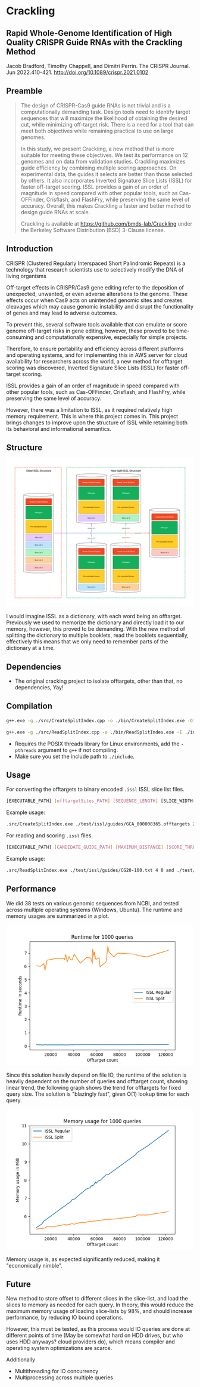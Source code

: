 # Crackling

## Rapid Whole-Genome Identification of High Quality CRISPR Guide RNAs with the Crackling Method

Jacob Bradford, Timothy Chappell, and Dimitri Perrin. The CRISPR Journal. Jun 2022.410-421. <http://doi.org/10.1089/crispr.2021.0102>

## Preamble

> The design of CRISPR-Cas9 guide RNAs is not trivial and is a computationally demanding task. Design tools need to identify target sequences that will maximize the likelihood of obtaining the desired cut, while minimizing off-target risk. There is a need for a tool that can meet both objectives while remaining practical to use on large genomes.
>
> In this study, we present Crackling, a new method that is more suitable for meeting these objectives. We test its performance on 12 genomes and on data from validation studies. Crackling maximizes guide efficiency by combining multiple scoring approaches. On experimental data, the guides it selects are better than those selected by others. It also incorporates Inverted Signature Slice Lists (ISSL) for faster off-target scoring. ISSL provides a gain of an order of magnitude in speed compared with other popular tools, such as Cas-OFFinder, Crisflash, and FlashFry, while preserving the same level of accuracy. Overall, this makes Crackling a faster and better method to design guide RNAs at scale.
>
> Crackling is available at <https://github.com/bmds-lab/Crackling> under the Berkeley Software Distribution (BSD) 3-Clause license.

## Introduction

CRISPR (Clustered Regularly Interspaced Short Palindromic Repeats) is a technology that research scientists use to selectively modify the DNA of living organisms

Off-target effects in CRISPR/Cas9 gene editing refer to the deposition of unexpected, unwanted, or even adverse alterations to the genome. These effects occur when Cas9 acts on unintended genomic sites and creates cleavages which may cause genomic instability and disrupt the functionality of genes and may lead to adverse outcomes.

To prevent this, several software tools available that can emulate or score genome off-target risks in gene editing, however, these proved to be time-consuming and computationally expensive, especially for simple projects.

Therefore, to ensure portability and efficiency across different platforms and operating systems, and for implementing this in AWS server for cloud availability for researchers across the world, a new method for offtarget scoring was discovered, Inverted Signature Slice Lists (ISSL) for faster off-target scoring.

ISSL provides a gain of an order of magnitude in speed compared with other popular tools, such as Cas-OFFinder, Crisflash, and FlashFry, while preserving the same level of accuracy.

However, there was a limitation to ISSL, as it required relatively high memory requirement. This is where this project comes in. This project brings changes to improve upon the structure of ISSL while retaining both its behavioral and informational semantics.

## Structure

![Structure Old Difference](./report/structure_diff.png)

I would imagine ISSL as a dictionary, with each word being an offtarget. Previously we used to memorize the dictionary and directly load it to our memory, however, this proved to be demanding. With the new method of splitting the dictionary to multiple booklets, read the booklets sequentially, effectively this means that we only need to remember parts of the dictionary at a time.

## Dependencies

- The original cracking project to isolate offtargets, other than that, no dependencies, Yay!

## Compilation

```bash
g++.exe -g ./src/CreateSplitIndex.cpp -o ./bin/CreateSplitIndex.exe -O3
```

```bash
g++.exe -g ./src/ReadSplitIndex.cpp -o ./bin/ReadSplitIndex.exe -I ./include -O3
```

- Requires the POSIX threads library for Linux environments, add the `-pthreads` argument to `g++` if not compiling.
- Make sure you set the include path to `./include`.

## Usage

For converting the offtargets to binary encoded `.issl` ISSL slice list files.

```bash
[EXECUTABLE_PATH] [offtargetSites_PATH] [SEQUENCE_LENGTH] [SLICE_WIDTH(BITS)] [ISSL_TABLE]
```

Example usage:

```bash
.src/CreateSplitIndex.exe ./test/issl/guides/GCA_000008365.offtargets 20 8 ./test/issl/GCA_000008365.0.issl ./test/issl/GCA_000008365.1.issl ./test/issl/GCA_000008365.2.issl ./test/issl/GCA_000008365.3.issl ./test/issl/GCA_000008365.4.issl
```

For reading and scoring `.issl` files.

```bash
[EXECUTABLE_PATH] [CANDIDATE_GUIDE_PATH] [MAXIMUM_DISTANCE] [SCORE_THRESHOLD] [ISSL_TABLE]
```

Example usage:

```bash
.src/ReadSplitIndex.exe ./test/issl/guides/CG20-100.txt 4 0 and ./test/issl/GCA_000008365.0.issl ./test/issl/GCA_000008365.1.issl ./test/issl/GCA_000008365.2.issl ./test/issl/GCA_000008365.3.issl ./test/issl/GCA_000008365.4.issl         
```

## Performance

We did 38 tests on various genomic sequences from NCBI, and tested across multiple operating systems (Windows, Ubuntu). The runtime and memory usages are summarized in a plot.

![Runtime difference chart](./report/runtime.png)

Since this solution heavily depend on file IO, the runtime of the solution is heavily dependent on the number of queries and offtarget count, showing linear trend, the following graph shows the trend for offtargets for fixed query size. The solution is "blazingly fast", given O(1) lookup time for each query.

![Memory difference chart](./report/mem.png)

Memory usage is, as expected significantly reduced, making it "economically nimble".

## Future

New method to store offset to different slices in the slice-list, and load the slices to memory as needed for each query. In theory, this would reduce the maximum memory usage of loading slice-lists by 98%, and should increase performance, by reducing IO bound operations.

However, this must be tested, as this process would IO queries are done at different points of time (May be somewhat hard on HDD drives, but who uses HDD anyways? cloud providers do), which means compiler and operating system optimizations are scarce.

Additionally

- Multithreading for IO concurrency
- Multiprocessing across multiple queries
